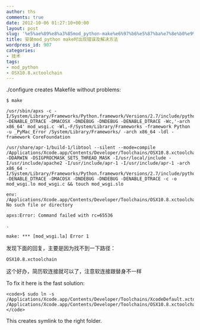 ```yaml
---
author: ths
comments: true
date: 2012-10-06 01:27:10+00:00
layout: post
slug: '%e5%ae%89%e8%a3%85mod_python-make%e6%97%b6%e5%87%ba%e7%8e%b0%e9%94%99%e8%af%af%e5%8f%8a%e8%a7%a3%e5%86%b3%e6%96%b9%e6%b3%95'
title: 安装mod_python make时出现错误及解决方法
wordpress_id: 907
categories:
- 技术
tags:
- mod_python
- OSX10.8.xctoolchain
---
```


./configure creates Makefile without problems:




    
    $ make
    
    /usr/sbin/apxs -c -I/System/Library/Frameworks/Python.framework/Versions/2.7/include/python2.7 -DENABLE_DTRACE -DMACOSX -DNDEBUG -DNDEBUG -DENABLE_DTRACE -Wc,'-arch x86_64' mod_wsgi.c -Wl,-F/System/Library/Frameworks -framework Python -u _PyMac_Error /System/Library/Frameworks/ -arch x86_64 -ldl -framework CoreFoundation
    
    /usr/share/apr-1/build-1/libtool --silent --mode=compile /Applications/Xcode.app/Contents/Developer/Toolchains/OSX10.8.xctoolchain/usr/bin/cc -DDARWIN -DSIGPROCMASK_SETS_THREAD_MASK -I/usr/local/include -I/usr/include/apache2 -I/usr/include/apr-1 -I/usr/include/apr-1 -arch x86_64 -I/System/Library/Frameworks/Python.framework/Versions/2.7/include/python2.7 -DENABLE_DTRACE -DMACOSX -DNDEBUG -DNDEBUG -DENABLE_DTRACE -c -o mod_wsgi.lo mod_wsgi.c && touch mod_wsgi.slo
    
    env: /Applications/Xcode.app/Contents/Developer/Toolchains/OSX10.8.xctoolchain/usr/bin/cc: No such file or directory
    
    apxs:Error: Command failed with rc=65536
    
    .
    
    make: *** [mod_wsgi.la] Error 1





发现下面的回复，主要是因为找不到一下路径：




    
    OSX10.8.xctoolchain





这个好办，简历软连接就可以了，注意软连接跟替身不一样





To fix it here is the fast solution:




    
    <code>$ sudo ln -s /Applications/Xcode.app/Contents/Developer/Toolchains/XcodeDefault.xctoolchain/ /Applications/Xcode.app/Contents/Developer/Toolchains/OSX10.8.xctoolchain </code>





This creates symlink to the right folder.







